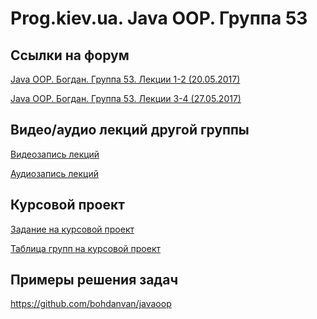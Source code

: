 Prog.kiev.ua. Java OOP. Группа 53
===

## Cсылки на форум

[Java OOP. Богдан. Группа 53. Лекции 1-2 (20.05.2017)](https://prog.kiev.ua/forum/index.php/topic,2922.0.html)

[Java OOP. Богдан. Группа 53. Лекции 3-4 (27.05.2017)](https://prog.kiev.ua/forum/index.php/topic,2938.0.html)

## Видео/аудио лекций другой группы

[Видеозапись лекций](https://mega.nz/#F!fI9ACBqB)

[Аудиозапись лекций](https://mega.nz/#F!iIUhgL5T)

## Курсовой проект

[Задание на курсовой проект](https://docs.google.com/document/d/1BD_RtdtKI4MZylI_UGOGdE8_d2CZTZnfVCWwirvSVbU/edit)

[Таблица групп на курсовой проект](https://docs.google.com/spreadsheets/d/1zWUvJnwnuZmH_79cadjYOuF8_xR8EWCp5CtJLOwv450/edit)

## Примеры решения задач

https://github.com/bohdanvan/javaoop
